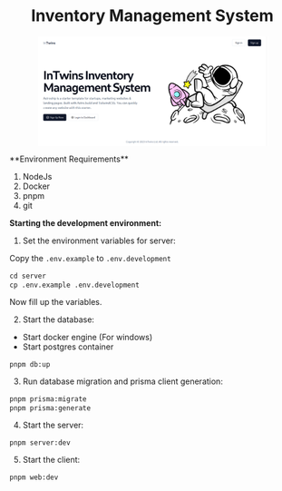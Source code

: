 <h1 align="center"> Inventory Management System</h1>

<p align="center">
<img src="./assets/intro.png" alt="Inventory Management System" align="center" style="width: 80%" />
</p>
**Environment Requirements**

1. NodeJs
2. Docker
3. pnpm
4. git

**Starting the development environment:**

1. Set the environment variables for server:

Copy the `.env.example` to `.env.development`

```
cd server
cp .env.example .env.development
```

Now fill up the variables.

2. Start the database:

- Start docker engine (For windows)
- Start postgres container

```
pnpm db:up
```

3. Run database migration and prisma client generation:

```
pnpm prisma:migrate
pnpm prisma:generate
```

4. Start the server:

```
pnpm server:dev
```

5. Start the client:

```
pnpm web:dev
```
